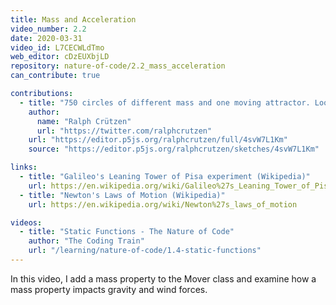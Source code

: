 ```yaml
---
title: Mass and Acceleration
video_number: 2.2
date: 2020-03-31
video_id: L7CECWLdTmo
web_editor: cDzEUXbjLD
repository: nature-of-code/2.2_mass_acceleration
can_contribute: true

contributions:
  - title: "750 circles of different mass and one moving attractor. Looks satisfyingly organic and wormy :-)"
    author:
      name: "Ralph Crützen"
      url: "https://twitter.com/ralphcrutzen"
    url: "https://editor.p5js.org/ralphcrutzen/full/4svW7L1Km"
    source: "https://editor.p5js.org/ralphcrutzen/sketches/4svW7L1Km"

links:
  - title: "Galileo's Leaning Tower of Pisa experiment (Wikipedia)"
    url: https://en.wikipedia.org/wiki/Galileo%27s_Leaning_Tower_of_Pisa_experiment
  - title: "Newton's Laws of Motion (Wikipedia)"
    url: https://en.wikipedia.org/wiki/Newton%27s_laws_of_motion

videos:
  - title: "Static Functions - The Nature of Code"
    author: "The Coding Train"
    url: "/learning/nature-of-code/1.4-static-functions"
---
```


In this video, I add a mass property to the Mover class and examine how a mass property impacts gravity and wind forces. 
